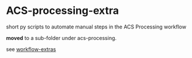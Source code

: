 # ACS-processing-extra
short py scripts to automate manual steps in the ACS Processing workflow

__moved__ to a sub-folder under acs-processing.

see [workflow-extras](https://github.com/MAPC/acs-processing/tree/master/workflow-extras)

